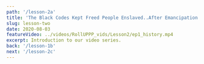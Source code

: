 ```yaml
---
path: '/lesson-2a'
title: 'The Black Codes Kept Freed People Enslaved..After Emancipation'
slug: lesson-two
date: 2020-08-03
featureVideo: ../videos/RollUPPP_vids/Lesson2/ep1_history.mp4
excerpt: Introduction to our video series.
back: '/lesson-1b'
next: '/lesson-2c'
---
```


